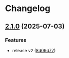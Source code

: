 # Changelog

## [2.1.0](https://github.com/unibeck/solstatus/compare/@solstatus/common@v2.0.0...@solstatus/common@v2.1.0) (2025-07-03)


### Features

* release v2 ([8d09d77](https://github.com/unibeck/solstatus/commit/8d09d77f92ceec9bd7cba2e9fb4a514a406b588d))
